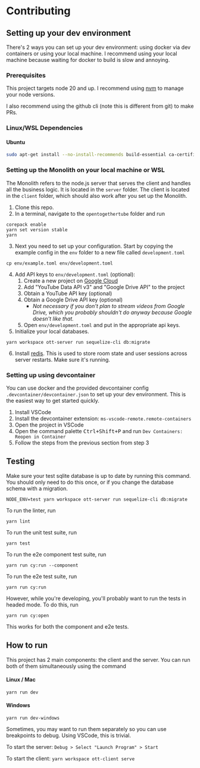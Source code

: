 # Contributing

## Setting up your dev environment

There's 2 ways you can set up your dev environment: using docker via dev containers or using your local machine. I recommend using your local machine because waiting for docker to build is slow and annoying.

### Prerequisites

This project targets node 20 and up. I recommend using [nvm](https://github.com/nvm-sh/nvm) to manage your node versions.

I also recommend using the github cli (note this is different from git) to make PRs.

### Linux/WSL Dependencies

#### Ubuntu

```bash
sudo apt-get install --no-install-recommends build-essential ca-certificates apt-utils libsqlite3-dev libpq-dev libnss3 libnspr4 libatk1.0-0 libatk-bridge2.0-0 libcups2 libdrm2 libdbus-1-3 libatspi2.0-0 libx11-6 libxcomposite1 libxdamage1 libxext6 libxfixes3 libxrandr2 libgbm1 libxcb1 libxkbcommon0 libpango-1.0-0 libcairo2 libasound2 libsodium-dev libtool-bin libtool pkg-config autoconf
```

### Setting up the Monolith on your local machine or WSL

The Monolith refers to the node.js server that serves the client and handles all the business logic. It is located in the `server` folder. The client is located in the `client` folder, which should also work after you set up the Monolith.

1. Clone this repo.
2. In a terminal, navigate to the `opentogethertube` folder and run
```
corepack enable
yarn set version stable
yarn
```
3. Next you need to set up your configuration. Start by copying the example
config in the `env` folder to a new file called `development.toml`
```
cp env/example.toml env/development.toml
```
4. Add API keys to `env/development.toml` (optional):
   1. Create a new project on [Google Cloud](https://console.cloud.google.com)
   2. Add "YouTube Data API v3" and "Google Drive API" to the project
   3. Obtain a YouTube API key (optional)
   4. Obtain a Google Drive API key (optional)
      - _Not necessary if you don't plan to stream videos from Google Drive, which you probably shouldn't do anyway because Google doesn't like that._
   5. Open `env/development.toml` and put in the appropriate api keys.
5.  Initialize your local databases.
```
yarn workspace ott-server run sequelize-cli db:migrate
```
6.   Install [redis](https://redis.io). This is used to store room state and user sessions across server restarts. Make sure it's running.

### Setting up using devcontainer

You can use docker and the provided devcontainer config `.devcontainer/devcontainer.json` to set up your dev environment. This is the easiest way to get started quickly.

1. Install VSCode
2. Install the devcontainer extension: `ms-vscode-remote.remote-containers`
3. Open the project in VSCode
4. Open the command palette <kbd>Ctrl+Shift+P</kbd> and run `Dev Containers: Reopen in Container`
5. Follow the steps from the previous section from step 3

## Testing

Make sure your test sqlite database is up to date by running this command. You should only need to do this once, or if you change the database schema with a migration.
```
NODE_ENV=test yarn workspace ott-server run sequelize-cli db:migrate
```

To run the linter, run
```
yarn lint
```

To run the unit test suite, run
```
yarn test
```

To run the e2e component test suite, run
```
yarn run cy:run --component
```

To run the e2e test suite, run
```
yarn run cy:run
```

However, while you're developing, you'll probably want to run the tests in headed mode. To do this, run
```
yarn run cy:open
```
This works for both the component and e2e tests.

## How to run

This project has 2 main components: the client and the server. You can run
both of them simultaneously using the command
#### Linux / Mac
```
yarn run dev
```
#### Windows
```
yarn run dev-windows
```

Sometimes, you may want to run them separately so you can use breakpoints to
debug. Using VSCode, this is trivial.

To start the server: `Debug > Select "Launch Program" > Start`

To start the client: `yarn workspace ott-client serve`
